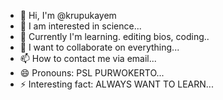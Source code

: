 - 👋 Hi, I'm @krupukayem
- 👀 I am interested in science...
- 🌱 Currently I'm learning. editing bios, coding..
- 💞️ I want to collaborate on everything...
- 📫 How to contact me via email...
- 😄 Pronouns: PSL PURWOKERTO...
- ⚡ Interesting fact: ALWAYS WANT TO LEARN...

<!---
krupukayem/krupukayem is a special ✨ repository ✨ because `README.md` (this file) appears in your GitHub profile.
You can click the Preview link to see your changes.
--->
